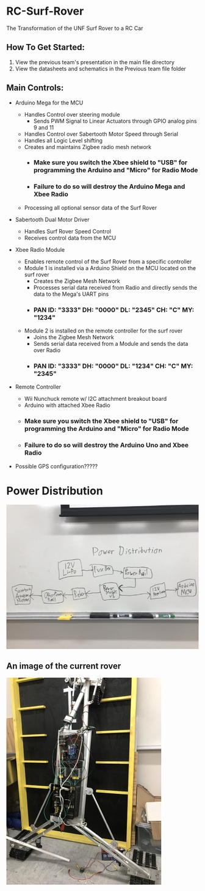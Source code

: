 # RC-Surf-Rover
The Transformation of the UNF Surf Rover to a RC Car

## How To Get Started:
1. View the previous team's presentation in the main file directory
2. View the datasheets and schematics in the Previous team file folder

## Main Controls:
* Arduino Mega for the MCU
  * Handles Control over steering module
    * Sends PWM Signal to Linear Actuators through GPIO analog pins 9 and 11
  * Handles Control over Sabertooth Motor Speed through Serial
  * Handles all Logic Level shifting
  * Creates and maintains Zigbee radio mesh network
    * ### Make sure you switch the Xbee shield to "USB" for programming the Arduino and "Micro" for Radio Mode
    * ### Failure to do so will destroy the Arduino Mega and Xbee Radio
  * Processing all optional sensor data of the Surf Rover
  
* Sabertooth Dual Motor Driver
  * Handles Surf Rover Speed Control
  * Receives control data from the MCU
  
* Xbee Radio Module
  * Enables remote control of the Surf Rover from a specific controller
  * Module 1 is installed via a Arduino Shield on the MCU located on the surf rover
    - Creates the Zigbee Mesh Network
    - Processes serial data received from Radio and directly sends the data to the Mega's UART pins 
    - ### PAN ID: "3333"  DH: "0000" DL: "2345" CH: "C" MY: "1234" 
  * Module 2 is installed on the remote controller for the surf rover
    - Joins the Zigbee Mesh Network
    - Sends serial data received from a Module and sends the data over Radio
    - ### PAN ID: "3333"  DH: "0000" DL: "1234" CH: "C" MY: "2345"  
    
* Remote Controller
  * Wii Nunchuck remote w/ I2C attachment breakout board
  * Arduino with attached Xbee Radio
  * ### Make sure you switch the Xbee shield to "USB" for programming the Arduino and "Micro" for Radio Mode
  * ### Failure to do so will destroy the Arduino Uno and Xbee Radio
  
* Possible GPS configuration?????
    
# Power Distribution
![Power Distribution](https://github.com/UNF-IEEE-Student-Branch/RC-Surf-Rover/blob/main/media/images/Power_Distribution.jpg)

## An image of the current rover
![Surf Rover](https://github.com/UNF-IEEE-Student-Branch/RC-Surf-Rover/blob/main/media/images/Updated_Surf_Rover.jpg)
